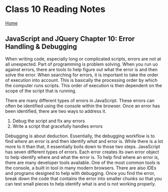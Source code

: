 # Class 10 Reading Notes

[Home](https://penjoe.github.io/reading-notes/)

## JavaScript and JQuery Chapter 10: Error Handling & Debugging

When writing code, especially long or complicated scripts, errors are not at all unexpected. Part of programming is problem solving. When you run uo against errors, there are tools to help figure out what the error is and then solve the error. When searching for errors, it is important to take the order of execution into account. This is basically the processing order by which the computer runs scripts. This order of execution is then dependent on the scope of the script that is running. 

There are many different types of errors in JavaScript. These errors can often be identified using the console within the browser. Once an error has been identified, there are two ways to address it. 
1. Debug the script and fix any errors
2. Write a script that gracefully handles errors

Debugging is about deduction. Essentially, the debugging workflow is to find *where* an error is and then identify *what* and error is. While there is a lot more to it than that, it essentially boils down to those two steps. JavaScript has seven different types of errors. Each error creates its own error object to help identify where and what the error is. To help find where an error is, there are many developer tools available. One of the most common tools is the console, a built in tool in many modern browsers. There are also IDEs and programs designed to help with debugging. Once you find the error, break down the code that contains the error into smaller chunks so that you can test small pieces to help identify what is and is not working properly. 